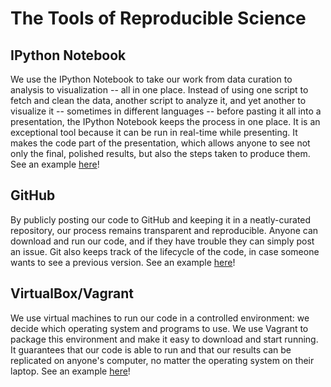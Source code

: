 # The Tools of Reproducible Science

## IPython Notebook

We use the IPython Notebook to take our work from data curation to analysis to visualization -- all in one place.  Instead of using one script to fetch and clean the data, another script to analyze it, and yet another to visualize it -- sometimes in different languages -- before pasting it all into a presentation, the IPython Notebook keeps the process in one place.  It is an exceptional tool because it can be run in real-time while presenting.  It makes the code part of the presentation, which allows anyone to see not only the final, polished results, but also the steps taken to produce them. See an example [here](http://nbviewer.ipython.org/github/stat157/analyzers/blob/master/notebooks/aftershock_arrival_plots.ipynb)!

## GitHub

By publicly posting our code to GitHub and keeping it in a neatly-curated repository, our process remains transparent and reproducible.  Anyone can download and run our code, and if they have trouble they can simply post an issue.  Git also keeps track of the lifecycle of the code, in case someone wants to see a previous version.  See an example [here](https://github.com/stat157/analyzers/)!

## VirtualBox/Vagrant

We use virtual machines to run our code in a controlled environment: we decide which operating system and programs to use.  We use Vagrant to package this environment and make it easy to download and start running.  It guarantees that our code is able to run and that our results can be replicated on anyone's computer, no matter the operating system on their laptop.  See an example [here](https://github.com/stat157/analyzers/blob/master/notes/vagrant_setup.md)!